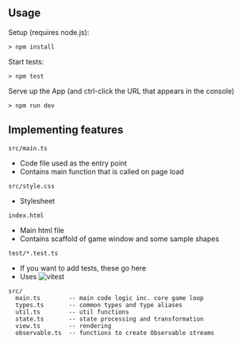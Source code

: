 ## Usage

Setup (requires node.js):
```
> npm install
```

Start tests:
```
> npm test
```

Serve up the App (and ctrl-click the URL that appears in the console)
```
> npm run dev
```

## Implementing features

`src/main.ts`
- Code file used as the entry point
- Contains main function that is called on page load

`src/style.css`
- Stylesheet

`index.html`
- Main html file
- Contains scaffold of game window and some sample shapes

`test/*.test.ts`
- If you want to add tests, these go here
- Uses ![`vitest`](https://vitest.dev/api/)


```
src/
  main.ts        -- main code logic inc. core game loop
  types.ts       -- common types and type aliases
  util.ts        -- util functions
  state.ts       -- state processing and transformation
  view.ts        -- rendering
  observable.ts  -- functions to create Observable streams
```
